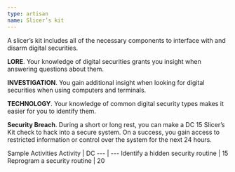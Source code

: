 ```yaml
---
type: artisan
name: Slicer’s kit
---
```

A slicer’s kit includes all of the necessary components to interface with and disarm digital securities.

__LORE__. 
Your knowledge of digital securities grants you insight when answering questions about them.

__INVESTIGATION__. 
You gain additional insight when looking for digital securities when using computers and terminals.

__TECHNOLOGY__. 
Your knowledge of common digital security types makes it easier for you to identify them.

__Security Breach__. 
During a short or long rest, you can make a DC 15 Slicer’s Kit check to hack into a secure system. On a success, you gain access to restricted information or control over the system for the next 24 hours.

Sample Activities
Activity | DC
--- | ---
Identify a hidden security routine | 15
Reprogram a security routine | 20
